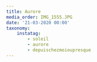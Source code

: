 ```yaml
---
title: Aurore
media_order: IMG_1555.JPG
date: '21-03-2020 00:00'
taxonomy:
    instatag:
        - soleil
        - aurore
        - depuischezmoioupresque
---
```


